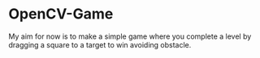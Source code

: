 # OpenCV-Game
My aim for now is to make a simple game where you complete a level by dragging a square to a target to win avoiding obstacle.

